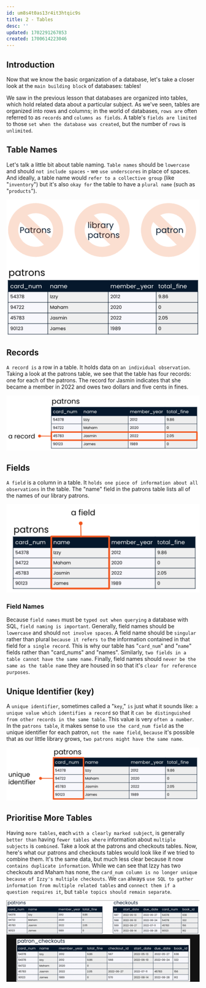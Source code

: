 ```yaml
---
id: um8s4t0as13r4it3htqic9s
title: 2 - Tables
desc: ''
updated: 1702291267853
created: 1700614223046
---
```


## Introduction

Now that we know the basic organization of a database, let's take a closer look at the `main building block` of databases: tables!

We saw in the previous lesson that databases are organized into tables, which hold related data about a particular subject. As we've seen, tables are organized into rows and columns; in the world of databases, `rows are` often referred to as `records` and `columns as fields`. A table's `fields are limited` to those `set when the database was created`, but the number of `rows` is `unlimited`.


## Table Names

Let's talk a little bit about table naming. `Table names` should be `lowercase` and should `not include spaces` - we `use underscores` in place of spaces. And ideally, a table name would `refer to a collective group` (like "`inventory`") but it's also `okay for` the table to have a `plural name` (such as "`products`").

![Alt text](image-6.png)


## Records

`A record is` a row in a table. It holds data on `an individual observation`. Taking a look at the patrons table, we see that the table has four records: one for each of the patrons. The record for Jasmin indicates that she became a member in 2022 and owes two dollars and five cents in fines.

![Alt text](image-7.png)


## Fields

`A field` is a column in a table. It `holds one piece of information about all observations` in the table. The "name" field in the patrons table lists all of the names of our library patrons.

![Alt text](image-8.png)

### Field Names

Because `field names` must be `typed out when querying` a database with SQL, `field naming is important`. Generally, field names should be `lowercase` and should `not involve spaces`. A field name should be `singular` rather than plural `because it refers to` the information contained in that field for `a single record`. This is why our table has "`card_num`" and "`name`" fields rather than "card_nums" and "names". Similarly, `two fields in a table cannot have the same name`. Finally, field names should `never be the same as the table name` they are housed in so that it's `clear for reference purposes`.


## Unique Identifier (key)

A `unique identifier`, sometimes called a "`key`," `is` just what it sounds like: `a unique value which identifies a record` so that it `can be distinguished from other records in the same table`. This value is very `often a number`. In the `patrons table`, it makes sense to `use the card_num field` as the unique identifier for each patron, `not the name field`, `because` it's possible that as our little library grows, `two patrons might have the same name`.

![Alt text](image-9.png)


## Prioritise More Tables

Having `more tables`, each `with a clearly marked subject`, is generally `better than` having `fewer tables where` information about `multiple subjects` is `combined`. Take a look at the patrons and checkouts tables. Now, here's what our patrons and checkouts tables would look like if we tried to combine them. It's the same data, but much less clear because it now `contains duplicate information`. While we can see that Izzy has two checkouts and Maham has none, the `card_num column is no longer unique because of Izzy's multiple checkouts`. We `can` always `use SQL to gather information from multiple related tables` and `connect them if a question requires it`, but `table topics should remain separate`.

![Alt text](image-10.png)